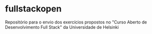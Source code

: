 # fullstackopen
Repositório para o envio dos exercícios propostos  no "Curso Aberto de Desenvolvimento Full Stack" da Universidade de Helsinki
